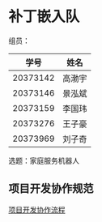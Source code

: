 # 补丁嵌入队

组员：

|   学号   |  姓名  |
| :------: | :----: |
| 20373142 | 高渤宇 |
| 20373146 | 景泓斌 |
| 20373159 | 李国玮 |
| 20373276 | 王子豪 |
| 20373969 | 刘子奇 |

选题：家庭服务机器人

## 项目开发协作规范

[项目开发协作流程](http://gitlab.oo.buaa.edu.cn/2023_embedded_software/tuesday/team03-project/-/wikis/项目开发协作流程)
